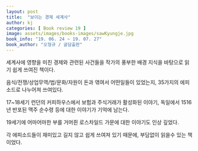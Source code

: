 ```yaml
---
layout: post
title:  "보이는 경제 세계사"
author: kj
categories: [ Book review 19 ]
image: assets/images/books-images/sawKyungje.jpg
book_info: "19. 06. 24 ~ 19. 07. 27"
book_author: "오형규 / 글담출판"
---
```

세계사에 영향을 미친 경제와 관련된 사건들을 작가의 풍부한 배경 지식을 바탕으로 읽기 쉽게 쓰여진 책이다.

음식/전쟁/상업무역/법/문화/자원이 돈과 엮여서 어떤일들이 있었는지, 35가지의 에피소드로 나누어져 쓰여있다.

17~18세기 런던의 커피하우스에서 보험과 주식거래가 활성화된 이야기, 독일에서 1516년 반포된 맥주 순수령 등에 대한 이야기가 기억에 남는다.

19세기에 어마어마한 부를 거머쥔 로스차일드 가문에 대한 이야기도 인상 깊었다.

각 에피소드들이 재미있고 길지 않고 쉽게 쓰여져 있기 때문에, 부담없이 읽을수 있는 책이었다.
